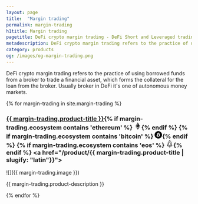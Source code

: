 ```yaml
---
layout: page
title:  "Margin trading"
permalink: margin-trading
h1title: Margin trading
pagetitle: DeFi crypto margin trading - DeFi Short and Leveraged trading platforms    
metadescription: DeFi crypto margin trading refers to the practice of using borrowed funds from a broker to trade a financial asset, which forms the collateral for the loan from the broker.
category: products
og: /images/og-margin-trading.png
---
```

DeFi crypto margin trading refers to the practice of using borrowed funds from a broker to trade a financial asset, which forms the collateral for the loan from the broker. Usually broker in DeFi it's one of autonomous money markets. 

{% for margin-trading in site.margin-trading %}
### <a href="{{ margin-trading.product-url }}">{{ margin-trading.product-title }}</a>{% if margin-trading.ecosystem contains 'ethereum' %} ![](images/ether.png "Built on Ethereum or related to Ethereum ecosystem"){% endif %} {% if margin-trading.ecosystem contains 'bitcoin' %} ![](/images/btc.png "Using Bitcoin ecosystem"){% endif %} {% if margin-trading.ecosystem contains 'eos' %} ![](/images/eos.png "Built on EOS or related to EOS ecosystem"){% endif %} <a href="/product/{{ margin-trading.product-title | slugify: "latin"}}"><i title="Would you recommend this product?" class="far fa-comments"></i></a>

![]({{ margin-trading.image }})

{{ margin-trading.product-description }}

{% endfor %}
